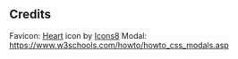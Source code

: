 

## Credits
Favicon: <a target="_blank" href="https://icons8.com/icon/ZFiK6ATniCG5/heart">Heart</a> icon by <a target="_blank" href="https://icons8.com">Icons8</a>
Modal: https://www.w3schools.com/howto/howto_css_modals.asp